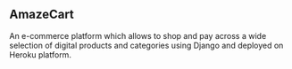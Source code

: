 ## AmazeCart
An e-commerce platform which allows to shop and pay across a wide selection of digital products and categories using Django and deployed on Heroku platform.


